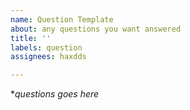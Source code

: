 ```yaml
---
name: Question Template
about: any questions you want answered
title: ''
labels: question
assignees: haxdds

---
```


<!--questions go below-->
*_questions goes here_
